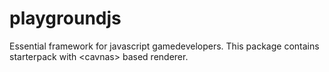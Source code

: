# playgroundjs
Essential framework for javascript gamedevelopers. This package contains starterpack with &lt;cavnas> based renderer.

